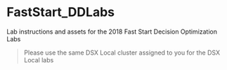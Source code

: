 # FastStart_DDLabs
Lab instructions and assets for the 2018 Fast Start Decision Optimization Labs

>Please use the same DSX Local cluster assigned to you for the DSX Local labs
